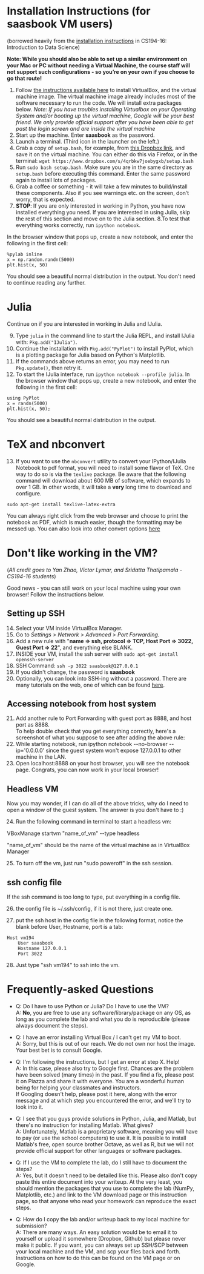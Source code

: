 # Installation Instructions (for saasbook VM users)
(borrowed heavily from the [installation instructions](http://amplab.github.io/datascience-sp14/setup.html) in CS194-16: Introduction to Data Science)

**Note: While you should also be able to set up a similar environment on your Mac or PC without needing a Virtual Machine, the course staff will not support such configurations - so you’re on your own if you choose to go that route!**

1. Follow [the instructions available here](http://beta.saasbook.info/bookware-vm-instructions) to install VirtualBox, and the virtual machine image. The virtual machine image already includes most of the software necessary to run the code. We will install extra packages below.
*Note: If you have troubles installing Virtualbox on your Operating System and/or booting up the virtual machine, Google will be your best friend. We only provide official support after you have been able to get past the login screen and are inside the virtual machine*
2. Start up the machine. Enter **saasbook** as the password.
3. Launch a terminal. (Third icon in the launcher on the left.)
4. Grab a copy of `setup.bash`, for example, from [this Dropbox link](https://www.dropbox.com/s/4qrbkw7joebygxb/setup.bash), and save it on the virtual machine. You can either do this via Firefox, or in the terminal: `wget https://www.dropbox.com/s/4qrbkw7joebygxb/setup.bash`
5. Run `sudo bash setup.bash`. Make sure you are in the same directory as `setup.bash` before executing this command. Enter the same password again to install lots of packages.
6. Grab a coffee or something - it will take a few minutes to build/install these components. Also if you see warnings etc. on the screen, don’t worry, that is expected.
7. **STOP**: If you are only interested in working in Python, you have now installed everything you need. If you are interested in using Julia, skip the rest of this section and move on to the Julia section. 
8.To test that everything works correctly, run `ipython notebook`. 

In the browser window that pops up, create a new notebook, and enter the following in the first cell:

```
%pylab inline   
x = np.random.randn(5000)   
plt.hist(x, 50)
```

You should see a beautiful normal distribution in the output. You don't need to continue reading any further.

# Julia
Continue on if you are interested in working in Julia and IJulia.

9. Type `julia` in the command line to start the Julia REPL, and install IJulia with: `Pkg.add("IJulia")`.
10. Continue the installation with `Pkg.add("PyPlot")` to install PyPlot, which is a plotting package for Julia based on Python's Matplotlib.
11. If the commands above returns an error, you may need to run `Pkg.update()`, then retry it.
12. To start the IJulia interface, run `ipython notebook --profile julia`. In the browser window that pops up, create a new notebook, and enter the following in the first cell:

```
using PyPlot    
x = randn(5000)    
plt.hist(x, 50);
``` 

You should see a beautiful normal distribution in the output.

# TeX and nbconvert

13. If you want to use the `nbconvert` utility to convert your IPython/IJulia Notebook to pdf format, you will need to install some flavor of TeX. One way to do so is via the `texlive` package. Be aware that the following command will download about 600 MB of software, which expands to over 1 GB. In other words, it will take a **very** long time to download and configure.

```
sudo apt-get install texlive-latex-extra
```
You can always right click from the web browser and choose to print the notebook as PDF, which is much easier, though the formatting may be messed up. You can also look into other convert options [here](http://ipython.org/ipython-doc/rel-1.0.0/interactive/nbconvert.html)

# Don't like working in the VM?
(*All credit goes to Yan Zhao, Victor Lymar, and Sridatta Thatipamala - CS194-16 students*)

Good news - you can still work on your local machine using your own browser! Follow the instructions below.

## Setting up SSH
14. Select your VM inside VirtualBox Manager.
15. Go to *Settings > Network > Advanced > Port Forwarding*.
16. Add a new rule with "**name => ssh, protocol => TCP, Host Port => 3022, Guest Port => 22**", and everything else BLANK.
17. INSIDE your VM, install the ssh server with `sudo apt-get install openssh-server`
18. SSH Command: `ssh -p 3022 saasbook@127.0.0.1`
19. If you didn't change, the password is **saasbook**
20. Optionally, you can look into SSH-ing without a password. There are many tutorials on the web, one of which can be found [here](http://www.linuxproblem.org/art_9.html).

## Accessing notebook from host system

21. Add another rule to Port Forwarding with guest port as 8888, and host port as 8888.   
To help double check that you get everything correctly, here's a screenshot of what you suppose to see after adding the above rule:
22. While starting notebook, run ipython notebook --no-browser --ip='0.0.0.0' since the guest system won't expose 127.0.0.1 to other machine in the LAN.
23. Open localhost:8888 on your host browser, you will see the notebook page. Congrats, you can now work in your local browser!

## Headless VM

Now you may wonder, if I can do all of the above tricks, why do I need to open a window of the guest system. The answer is you don't have to :)

24. Run the following command in terminal to start a headless vm: 

VBoxManage startvm "name_of_vm" --type headless

"name_of_vm" should be the name of the virtual machine as in VirtualBox Manager

25. To turn off the vm, just run "sudo poweroff" in the ssh session.

## ssh config file

If the ssh command is too long to type, put everything in a config file.

26. the config file is ~/.ssh/config, if it is not there, just create one.

27. put the ssh host in the config file in the following format, notice the blank before User, Hostname, port is a tab:

```
Host vm194
    User saasbook
    Hostname 127.0.0.1
    Port 3022
```

28. Just type "ssh vm194" to ssh into the vm.

# Frequently-asked Questions

* Q: Do I have to use Python or Julia? Do I have to use the VM?   
A: **No**, you are free to use any software/library/package on any OS, as long as you complete the lab and what you do is reproducible (please always document the steps).

* Q: I have an error installing Virtual Box / I can't get my VM to boot.   
A: Sorry, but this is out of our reach. We do not own nor host the image. Your best bet is to consult Google.

* Q: I'm following the instructions, but I get an error at step X. Help!    
A: In this case, please also try to Google first. Chances are the problem have been solved (many times) in the past. If you find a fix, please post it on Piazza and share it with everyone. You are a wonderful human being for helping your classmates and instructors.   
If Googling doesn't help, please post it here, along with the error message and at which step you encountered the error, and we'll try to look into it.

* Q: I see that you guys provide solutions in Python, Julia, and Matlab, but there's no instruction for installing Matlab. What gives?   
A: Unfortunately, Matlab is a proprietary software, meaning you will have to pay (or use the school computers) to use it. It is possible to install Matlab's free, open source brother Octave, as well as R, but we will not provide official support for other languages or software packages.

* Q: If I use the VM to complete the lab, do I still have to document the steps?   
A: Yes, but it doesn't need to be detailed like this. Please also don't copy paste this entire document into your writeup. At the very least, you should mention the packages that you use to complete the lab (NumPy, Matplotlib, etc.) and link to the VM download page or this instruction page, so that anyone who read your homework can reproduce the exact steps.

* Q: How do I copy the lab and/or writeup back to my local machine for submission?    
A: There are many ways. An easy solution would be to email it to yourself or upload it somewhere (Dropbox, Github) but please never make it public. If you want, you can always set up SSH/SCP between your local machine and the VM, and scp your files back and forth. Instructions on how to do this can be found on the VM page or on Google.
